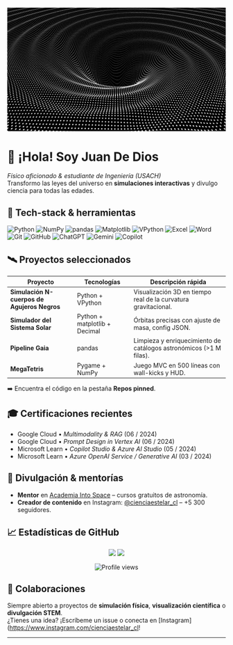<!-- README de perfil para github.com/CienciaEstelar -->

<p align="center">
  <img src="agujeronegro.gif" width="650" alt="Black-hole simulation banner">
</p>

# 👋 ¡Hola! Soy Juan De Dios  
_Físico aficionado & estudiante de Ingeniería (USACH)_  
Transformo las leyes del universo en **simulaciones interactivas** y divulgo ciencia para todas las edades.

## 🚀 Tech-stack & herramientas
![Python](https://img.shields.io/badge/-Python-3776AB?logo=python&logoColor=white)
![NumPy](https://img.shields.io/badge/-NumPy-013243?logo=numpy&logoColor=white)
![pandas](https://img.shields.io/badge/-pandas-150458?logo=pandas&logoColor=white)
![Matplotlib](https://img.shields.io/badge/-Matplotlib-11557c?logo=plotly&logoColor=white)
![VPython](https://img.shields.io/badge/-VPython-red)
![Excel](https://img.shields.io/badge/-Excel-217346?logo=microsoft-excel&logoColor=white)
![Word](https://img.shields.io/badge/-Word-2B579A?logo=microsoft-word&logoColor=white)
![Git](https://img.shields.io/badge/-Git-F05032?logo=git&logoColor=white)
![GitHub](https://img.shields.io/badge/-GitHub-181717?logo=github&logoColor=white)
![ChatGPT](https://img.shields.io/badge/-ChatGPT-10A37F?logo=openai&logoColor=white)
![Gemini](https://img.shields.io/badge/-Gemini-4285F4?logo=googlecloud&logoColor=white)
![Copilot](https://img.shields.io/badge/-Copilot-512BD4?logo=microsoft&logoColor=white)

## 🛰️ Proyectos seleccionados
| Proyecto | Tecnologías | Descripción rápida |
|----------|-------------|--------------------|
| **Simulación N-cuerpos de Agujeros Negros** | Python + VPython | Visualización 3D en tiempo real de la curvatura gravitacional. |
| **Simulador del Sistema Solar** | Python + matplotlib + Decimal | Órbitas precisas con ajuste de masa, config JSON. |
| **Pipeline Gaia** | pandas | Limpieza y enriquecimiento de catálogos astronómicos (>1 M filas). |
| **MegaTetris** | Pygame + NumPy | Juego MVC en 500 líneas con wall-kicks y HUD. |

➡️ Encuentra el código en la pestaña **Repos pinned**.

## 🎓 Certificaciones recientes
- Google Cloud • _Multimodality & RAG_ (06 / 2024)  
- Google Cloud • _Prompt Design in Vertex AI_ (06 / 2024)  
- Microsoft Learn • _Copilot Studio & Azure AI Studio_ (05 / 2024)  
- Microsoft Learn • _Azure OpenAI Service / Generative AI_ (03 / 2024)  

## 🌌 Divulgación & mentorías
- **Mentor** en [Academia Into Space](https://academiaintospace.wixsite.com/academia-into-space) – cursos gratuitos de astronomía.  
- **Creador de contenido** en Instagram: [@cienciaestelar_cl](https://instagram.com/cienciaestelar_cl) – +5 300 seguidores.  

## 📈 Estadísticas de GitHub
<p align="center">
  <img src="https://github-readme-stats.vercel.app/api?username=CienciaEstelar&show_icons=true&theme=radical" height="165">
  <img src="https://github-readme-stats.vercel.app/api/top-langs/?username=CienciaEstelar&layout=compact&theme=radical" height="165">
</p>
<p align="center">
  <img src="https://komarev.com/ghpvc/?username=CienciaEstelar&color=blue" alt="Profile views" />
</p>

## 🤝 Colaboraciones
Siempre abierto a proyectos de **simulación física**, **visualización científica** o **divulgación STEM**.  
¿Tienes una idea? ¡Escríbeme un issue o conecta en [Instagram](https://www.instagram.com/cienciaestelar_cl!

---
